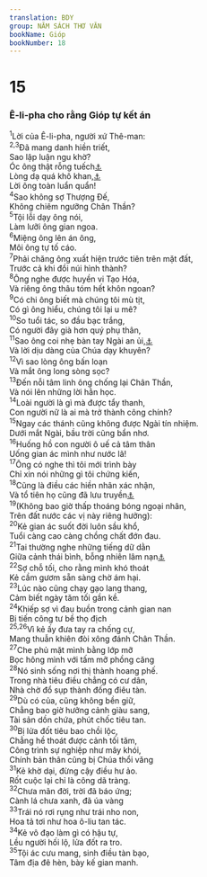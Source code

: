 ```yaml
---
translation: BDY
group: NĂM SÁCH THƠ VĂN
bookName: Gióp 
bookNumber: 18
---
```


<div class="title"><h1>15</h1><h3>Ê-li-pha cho rằng Gióp tự kết án</h3></div>
<span class="verse giop_15_1"><sup>1</sup>Lời của Ê-li-pha, người xứ Thê-man:<br/></span>
<span class="verse giop_15_2 giop_15_3"><sup>2,3</sup>Đã mang danh hiền triết,<br/>Sao lập luận ngu khờ?<br/>Óc ông thật rỗng tuếch<a href="#" data-toggle="tooltip" data-placement="bottom" title="Mt tri thức đầy gió">⚓</a><br/>Lòng dạ quá khô khan,<a href="#" data-toggle="tooltip" data-placement="bottom" title="Mt đầy dẫy gió đông">⚓</a><br/>Lời ông toàn luẩn quẩn!<br/></span>
<span class="verse giop_15_4"><sup>4</sup>Sao không sợ Thượng Đế,<br/>Không chiêm ngưỡng Chân Thần?<br/></span>
<span class="verse giop_15_5"><sup>5</sup>Tội lỗi dạy ông nói,<br/>Làm lưỡi ông gian ngoa.<br/></span>
<span class="verse giop_15_6"><sup>6</sup>Miệng ông lên án ông,<br/>Môi ông tự tố cáo.<br/></span>
<span class="verse giop_15_7"><sup>7</sup>Phải chăng ông xuất hiện trước tiên trên mặt đất,<br/>Trước cả khi đồi núi hình thành?<br/></span>
<span class="verse giop_15_8"><sup>8</sup>Ông nghe được huyền vi Tạo Hóa,<br/>Và riêng ông thâu tóm hết khôn ngoan?<br/></span>
<span class="verse giop_15_9"><sup>9</sup>Có chi ông biết mà chúng tôi mù tịt,<br/>Có gì ông hiểu, chúng tôi lại u mê?<br/></span>
<span class="verse giop_15_10"><sup>10</sup>So tuổi tác, so đầu bạc trắng,<br/>Có người đây già hơn quý phụ thân,<br/></span>
<span class="verse giop_15_11"><sup>11</sup>Sao ông coi nhẹ bàn tay Ngài an ủi,<a href="#" data-toggle="tooltip" data-placement="bottom" title="Ctd an ủi">⚓</a><br/>Và lời dịu dàng của Chúa dạy khuyên?<br/></span>
<span class="verse giop_15_12"><sup>12</sup>Vì sao lòng ông bấn loạn<br/>Và mắt ông long sòng sọc?<br/></span>
<span class="verse giop_15_13"><sup>13</sup>Đến nỗi tâm linh ông chống lại Chân Thần,<br/>Và nói lên những lời hằn học.<br/></span>
<span class="verse giop_15_14"><sup>14</sup>Loài người là gì mà được tẩy thanh,<br/>Con người nữ là ai mà trở thành công chính?<br/></span>
<span class="verse giop_15_15"><sup>15</sup>Ngay các thánh cũng không được Ngài tín nhiệm.<br/>Dưới mắt Ngài, bầu trời cũng bẩn nhơ.<br/></span>
<span class="verse giop_15_16"><sup>16</sup>Huống hồ con người ô uế cả tâm thân<br/>Uống gian ác mình như nước lã!<br/></span>
<span class="verse giop_15_17"><sup>17</sup>Ông có nghe thì tôi mới trình bày<br/>Chỉ xin nói những gì tôi chứng kiến,<br/></span>
<span class="verse giop_15_18"><sup>18</sup>Cũng là điều các hiền nhân xác nhận,<br/>Và tổ tiên họ cũng đã lưu truyền<a href="#" data-toggle="tooltip" data-placement="bottom" title="Nt không giấu đi với các bậc tổ tiên">⚓</a><br/></span>
<span class="verse giop_15_19"><sup>19</sup>(Không bao giờ thấp thoáng bóng ngoại nhân,<br/>Trên đất nước các vị này riêng hưởng):<br/></span>
<span class="verse giop_15_20"><sup>20</sup>Kẻ gian ác suốt đời luôn sầu khổ,<br/>Tuổi càng cao càng chồng chất đớn đau.<br/></span>
<span class="verse giop_15_21"><sup>21</sup>Tai thường nghe những tiếng dữ dằn<br/>Giữa cảnh thái bình, bỗng nhiên lâm nạn<a href="#" data-toggle="tooltip" data-placement="bottom" title="Ctd kẻ tiêu diệt xông vào nó">⚓</a><br/></span>
<span class="verse giop_15_22"><sup>22</sup>Sợ chỗ tối, cho rằng mình khó thoát<br/>Kẻ cầm gươm sẵn sàng chờ ám hại.<br/></span>
<span class="verse giop_15_23"><sup>23</sup>Lúc nào cũng chạy gạo lang thang,<br/>Cảm biết ngày tăm tối gần kề.<br/></span>
<span class="verse giop_15_24"><sup>24</sup>Khiếp sợ vì đau buồn trong cảnh gian nan<br/>Bị tiến công tư bề thọ địch<br/></span>
<span class="verse giop_15_25 giop_15_26"><sup>25,26</sup>Vì kẻ ấy đưa tay ra chống cự,<br/>Mang thuẫn khiên đòi xông đánh Chân Thần.<br/></span>
<span class="verse giop_15_27"><sup>27</sup>Che phủ mặt mình bằng lớp mỡ<br/>Bọc hông mình với tấm mỡ phồng căng <br/></span>
<span class="verse giop_15_28"><sup>28</sup>Nó sinh sống nơi thị thành hoang phế.<br/>Trong nhà tiêu điều chẳng có cư dân,<br/>Nhà chờ đổ sụp thành đống điêu tàn.<br/></span>
<span class="verse giop_15_29"><sup>29</sup>Dù có của, cũng không bền giữ,<br/>Chẳng bao giờ hưởng cảnh giàu sang,<br/>Tài sản dồn chứa, phút chốc tiêu tan.<br/></span>
<span class="verse giop_15_30"><sup>30</sup>Bị lửa đốt tiêu bao chồi lộc,<br/>Chẳng hề thoát được cảnh tối tăm,<br/>Công trình sự nghiệp như mây khói,<br/>Chính bản thân cũng bị Chúa thổi văng<br/></span>
<span class="verse giop_15_31"><sup>31</sup>Kẻ khờ dại, đừng cậy điều hư ảo.<br/>Rốt cuộc lại chỉ là công dã tràng.<br/></span>
<span class="verse giop_15_32"><sup>32</sup>Chưa mãn đời, trời đã báo ứng;<br/>Cành lá chưa xanh, đã úa vàng<br/></span>
<span class="verse giop_15_33"><sup>33</sup>Trái nó rơi rụng như trái nho non,<br/>Hoa tả tơi như hoa ô-liu tan tác.<br/></span>
<span class="verse giop_15_34"><sup>34</sup>Kẻ vô đạo làm gì có hậu tự,<br/>Lều người hối lộ, lửa đốt ra tro.<br/></span>
<span class="verse giop_15_35"><sup>35</sup>Tội ác cưu mang, sinh điều tàn bạo,<br/>Tâm địa đê hèn, bày kế gian manh.</span>
